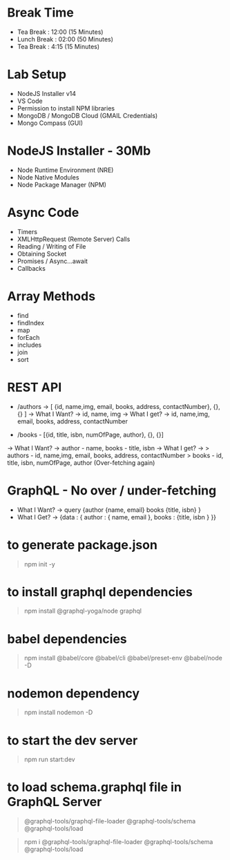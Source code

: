 # Break Time

- Tea Break : 12:00 (15 Minutes)
- Lunch Break : 02:00 (50 Minutes)
- Tea Break : 4:15 (15 Minutes)

# Lab Setup

- NodeJS Installer v14
- VS Code
- Permission to install NPM libraries
- MongoDB / MongoDB Cloud (GMAIL Credentials)
- Mongo Compass (GUI)

# NodeJS Installer - 30Mb

- Node Runtime Environment (NRE)
- Node Native Modules
- Node Package Manager (NPM)

# Async Code

- Timers
- XMLHttpRequest (Remote Server) Calls
- Reading / Writing of File
- Obtaining Socket
- Promises / Async...await
- Callbacks

# Array Methods

- find
- findIndex
- map
- forEach
- includes
- join
- sort

# REST API

<!-- Over-fetching -->

- /authors -> [ {id, name,img, email, books, address, contactNumber}, {}, {} ]
  -> What I Want? -> id, name, img
  -> What I get? -> id, name,img, email, books, address, contactNumber

<!-- Under-fetching -->

- /books - [{id, title, isbn, numOfPage, author}, {}, {}]

-> What I Want? -> author - name, books - title, isbn
-> What I get? -> > authors - id, name,img, email, books, address, contactNumber > books - id, title, isbn, numOfPage, author (Over-fetching again)

# GraphQL - No over / under-fetching

- What I Want? -> query {author {name, email} books {title, isbn} }
- What I Get? -> {data : { author : { name, email }, books : {title, isbn } }}

# to generate package.json

> npm init -y

# to install graphql dependencies

> npm install @graphql-yoga/node graphql

# babel dependencies

> npm install @babel/core @babel/cli @babel/preset-env @babel/node -D

# nodemon dependency

> npm install nodemon -D

# to start the dev server

> npm run start:dev

# to load schema.graphql file in GraphQL Server

> @graphql-tools/graphql-file-loader
> @graphql-tools/schema
> @graphql-tools/load

> npm i @graphql-tools/graphql-file-loader @graphql-tools/schema @graphql-tools/load
